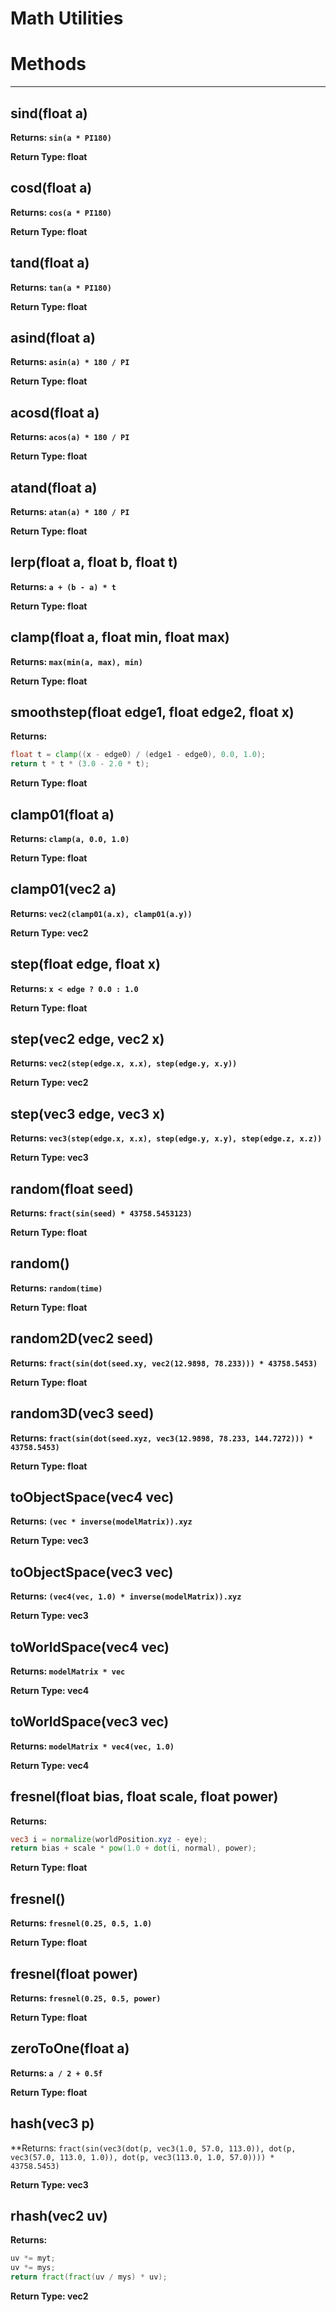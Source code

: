 # Math Utilities
# Methods
---

## **sind(float a)**
**Returns: `sin(a * PI180)`**
   
**Return Type: float**

## **cosd(float a)**
**Returns: `cos(a * PI180)`**
   
**Return Type: float**

## **tand(float a)**
**Returns: `tan(a * PI180)`**
   
**Return Type: float**

## **asind(float a)**
**Returns: `asin(a) * 180 / PI`**
   
**Return Type: float**

## **acosd(float a)**
**Returns: `acos(a) * 180 / PI`**
   
**Return Type: float**

## **atand(float a)**
**Returns: `atan(a) * 180 / PI`**
   
**Return Type: float**

## **lerp(float a, float b, float t)**
**Returns: `a + (b - a) * t`**
   
**Return Type: float**

## **clamp(float a, float min, float max)**
**Returns: `max(min(a, max), min)`**
   
**Return Type: float**

## **smoothstep(float edge1, float edge2, float x)**
**Returns:** 
``` glsl
float t = clamp((x - edge0) / (edge1 - edge0), 0.0, 1.0); 
return t * t * (3.0 - 2.0 * t);
```
**Return Type: float**

## **clamp01(float a)**
**Returns: `clamp(a, 0.0, 1.0)`**
   
**Return Type: float**

## **clamp01(vec2 a)**
**Returns: `vec2(clamp01(a.x), clamp01(a.y))`**
   
**Return Type: vec2**

## **step(float edge, float x)**
**Returns: `x < edge ? 0.0 : 1.0`**
   
**Return Type: float**

## **step(vec2 edge, vec2 x)**
**Returns: `vec2(step(edge.x, x.x), step(edge.y, x.y))`**
   
**Return Type: vec2**

## **step(vec3 edge, vec3 x)**
**Returns: `vec3(step(edge.x, x.x), step(edge.y, x.y), step(edge.z, x.z))`**
   
**Return Type: vec3**

## **random(float seed)**
**Returns: `fract(sin(seed) * 43758.5453123)`**
   
**Return Type: float**

## **random()**
**Returns: `random(time)`**
   
**Return Type: float**

## **random2D(vec2 seed)**
**Returns: `fract(sin(dot(seed.xy, vec2(12.9898, 78.233))) * 43758.5453)`**
   
**Return Type: float**

## **random3D(vec3 seed)**
**Returns: `fract(sin(dot(seed.xyz, vec3(12.9898, 78.233, 144.7272))) * 43758.5453)`**
   
**Return Type: float**

## **toObjectSpace(vec4 vec)**
**Returns: `(vec * inverse(modelMatrix)).xyz`**
   
**Return Type: vec3**

## **toObjectSpace(vec3 vec)**
**Returns: `(vec4(vec, 1.0) * inverse(modelMatrix)).xyz`**
   
**Return Type: vec3**

## **toWorldSpace(vec4 vec)**
**Returns: `modelMatrix * vec`**
   
**Return Type: vec4**

## **toWorldSpace(vec3 vec)**
**Returns: `modelMatrix * vec4(vec, 1.0)`**
   
**Return Type: vec4**

## **fresnel(float bias, float scale, float power)**
**Returns:**
``` glsl
vec3 i = normalize(worldPosition.xyz - eye);
return bias + scale * pow(1.0 + dot(i, normal), power);
```
**Return Type: float**

## **fresnel()**
**Returns: `fresnel(0.25, 0.5, 1.0)`**
   
**Return Type: float**

## **fresnel(float power)**
**Returns: `fresnel(0.25, 0.5, power)`**
   
**Return Type: float**

## **zeroToOne(float a)**
**Returns: `a / 2 + 0.5f`**
   
**Return Type: float**

## **hash(vec3 p)**
**Returns: `fract(sin(vec3(dot(p, vec3(1.0, 57.0, 113.0)), dot(p, vec3(57.0, 113.0, 1.0)), dot(p, vec3(113.0, 1.0, 57.0)))) * 43758.5453)`
   
**Return Type: vec3**

## **rhash(vec2 uv)**
**Returns:**
``` glsl
uv *= myt;
uv *= mys;
return fract(fract(uv / mys) * uv);
```
**Return Type: vec2**